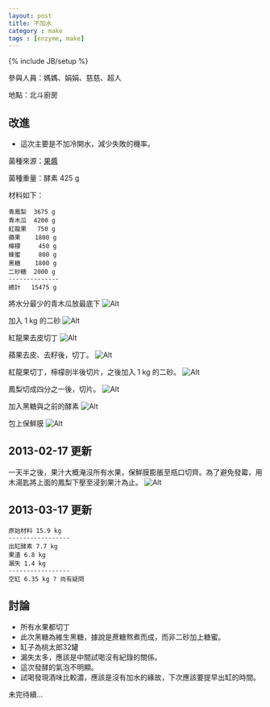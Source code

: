 ```yaml
---
layout: post
title: 不加水
category : make
tags : [enzyme, make]
---
```

{% include JB/setup %}

參與人員：媽媽、娟娟、慈慈、超人

地點：北斗廚房

## 改進

* 這次主要是不加冷開水，減少失敗的機率。

菌種來源：[果醬](/make/2012/11/24/jam-first-try)

菌種重量：酵素 425 g

材料如下：

    青鳳梨  3675 g
    青木瓜  4200 g
    紅龍果   750 g
    蘋果    1800 g
    檸檬     450 g
    蜂蜜     800 g
    黑糖    1800 g
    二砂糖  2000 g
    --------------
    總計   15475 g


將水分最少的青木瓜放最底下
![Alt](/img/make/2013-02-16/IMG_20130216_101012.jpg)

加入 1 kg 的二砂
![Alt](/img/make/2013-02-16/IMG_20130216_101302.jpg)

紅龍果去皮切丁
![Alt](/img/make/2013-02-16/IMG_20130216_101527.jpg)

蘋果去皮、去籽後，切丁。
![Alt](/img/make/2013-02-16/IMG_20130216_101704.jpg)

紅龍果切丁，檸檬剖半後切片，之後加入 1 kg 的二砂。
![Alt](/img/make/2013-02-16/IMG_20130216_103030.jpg)

鳳梨切成四分之一後，切片。
![Alt](/img/make/2013-02-16/IMG_20130216_103838.jpg)

加入黑糖與之前的酵素
![Alt](/img/make/2013-02-16/IMG_20130216_105210.jpg)

包上保鮮膜
![Alt](/img/make/2013-02-16/IMG_20130216_105743.jpg)

## 2013-02-17 更新

一天半之後，果汁大概淹沒所有水果，保鮮膜膨脹至瓶口切齊。為了避免發霉，用木湯匙將上面的鳳梨下壓至浸到果汁為止。
![Alt](/img/make/2013-02-16/IMG_20130217_190000.jpg)

## 2013-03-17 更新

    原始材料 15.9 kg
    -----------------
    出缸酵素 7.7 kg
    果渣 6.8 kg
    漏失 1.4 kg
    -----------------
    空缸 6.35 kg ? 尚有疑問

## 討論

* 所有水果都切丁
* 此次黑糖為維生黑糖，據說是蔗糖熬煮而成，而非二砂加上糖蜜。
* 缸子為桃太郎32罐
* 漏失太多，應該是中間試喝沒有紀錄的關係。
* 這次發酵的氣泡不明顯。
* 試喝發現酒味比較濃，應該是沒有加水的緣故，下次應該要提早出缸的時間。

未完待續...

